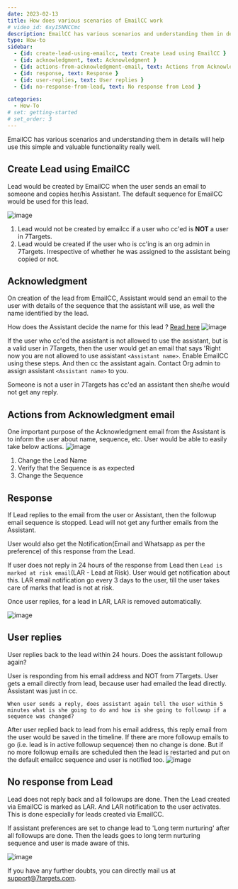 ```yaml
---
date: 2023-02-13
title: How does various scenarios of EmailCC work
# video_id: 6xyI5NNCCmc
description: EmailCC has various scenarios and understanding them in details will help use this simple and valuable functionality really well.
type: How-to
sidebar:
  - {id: create-lead-using-emailcc, text: Create Lead using EmailCC }
  - {id: acknowledgment, text: Acknowledgment } 
  - {id: actions-from-acknowledgment-email, text: Actions from Acknowledgment email } 
  - {id: response, text: Response } 
  - {id: user-replies, text: User replies } 
  - {id: no-response-from-lead, text: No response from Lead } 

categories:
  - How-To
# set: getting-started
# set_order: 3
---
```

EmailCC has various scenarios and understanding them in details will help use this simple and valuable functionality really well.

## Create Lead using EmailCC
Lead would be created by EmailCC when the user sends an email to someone and copies her/his Assistant. The default sequence for EmailCC would be used for this lead. 

![image](../../images/emailcc-1.jpg)

1. Lead would not be created by emailcc if a user who cc'ed is **NOT** a user in 7Targets. 
1. Lead would be created if the user who is cc'ing is an org admin in 7Targets. Irrespective of whether he was assigned to the assistant being copied or not.

## Acknowledgment
On creation of the lead from EmailCC, Assistant would send an email to the user with details of the sequence that the assistant will use, as well the name identified by the lead. 

How does the Assistant decide the name for this lead ? [Read here](../../getting-responses/assistant-details/#lead-name-for-emailcc)
![image](../../images/default-name.jpg)

If the user who cc'ed the assistant is not allowed to use the assistant, but is a valid user in 7Targets, then the user would get an email that says 'Right now you are not allowed to use assistant `<Assistant name>`. 
Enable EmailCC using these steps. And then cc the assistant again. Contact Org admin to assign assistant `<Assistant name>` to you.

Someone is not a user in 7Targets has cc'ed an assistant then she/he would not get any reply.

## Actions from Acknowledgment email
One important purpose of the Acknowledgment email from the Assistant is to inform the user about name, sequence, etc. User would be able to easily take below actions.
![image](../../images/emailcc-ack-email.jpg)

1. Change the Lead Name
1. Verify that the Sequence is as expected
1. Change the Sequence

## Response
If Lead replies to the email from the user or Assistant, then the followup email sequence is stopped. Lead will not get any further emails from the Assistant. 

User would also get the Notification(Email and Whatsapp as per the preference) of this response from the Lead. 

If user does not reply in 24 hours of the response from Lead then `Lead is marked at risk email`(LAR - Lead at Risk). User would get notification about this.
LAR email notification go every 3 days to the user, till the user takes care of marks that lead is not at risk.

Once user replies, for a lead in LAR, LAR is removed automatically.

![image](../../images/lar.jpg)

## User replies
User replies back to the lead within 24 hours. Does the assistant followup again? 

User is responding from his email address and NOT from 7Targets. User gets a email directly from lead, because user had emailed the lead directly. Assistant was just in cc. 

`When user sends a reply, does assistant again tell the user within 5 minutes what is she going to do and how is she going to followup if a sequence was changed?`

After user replied back to lead from his email address, this reply email from the user would be saved in the timeline. If there are more followup emails to go (i.e. lead is in active followup sequence) then no change is done. But if no more followup emails are scheduled then the lead is restarted and put on the default emailcc sequence and user is notified too. 
![image](../../images/existing-lead-restart-preference.png)

## No response from Lead
Lead does not reply back and all followups are done. Then the Lead created via EmailCC is marked as LAR. And LAR notification to the user activates. This is done especially for leads created via EmailCC. 

If assistant preferences are set to change lead to 'Long term nurturing' after all followups are done. Then the leads goes to long term nurturing sequence and user is made aware of this.

![image](../../images/long-term-nurturing-preference.png)


If you have any further doubts, you can directly mail us at support@7targets.com.

